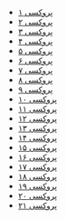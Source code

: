 <ul>
    <li><a href="https://t.me/proxy?server=sadra.mygrade.ir&port=443&secret=ee1603010200010001fc030386e24c3add6d656469612e737465616d706f77657265642e636f6d">پروکسی ۱</a></li>
    <li><a href="https://t.me/proxy?server=silvermantain.cinere.info&port=443&secret=7hYDAQIAAQAB_AMDhuJMOt1tZWRpYS5zdGVhbXBvd2VyZWQuY29t">پروکسی ۲</a></li>
    <li><a href="https://t.me/proxy?server=sebro.sheshko.info&port=443&secret=ee1603010200010001fc030386e24c3add6d656469612e737465616d706f77657265642e636f6d">پروکسی ۳</a></li>
    <li><a href="https://t.me/proxy?server=daem.fsaremi.info&port=443&secret=7hYDAQIAAQAB_AMDhuJMOt1tZWRpYS5zdGVhbXBvd2VyZWQuY29t">پروکسی ۴</a></li>
    <li><a href="https://t.me/proxy?server=daem.fsaremi.info&port=443&secret=ee1603010200010001fc030386e24c3add6d656469612e737465616d706f77657265642e636f6d">پروکسی ۵</a></li>
    <li><a href="https://t.me/proxy?server=algortim.sayaair.ir&port=443&secret=ee1603010200010001fc030386e24c3add6d656469612e737465616d706f77657265642e636f6d">پروکسی ۶</a></li>
    <li><a href="https://t.me/proxy?server=leveldaemi.fiziotr.info&port=443&secret=7hYDAQIAAQAB_AMDhuJMOt1tZWRpYS5zdGVhbXBvd2VyZWQuY29t">پروکسی ۷</a></li>
    <li><a href="https://t.me/proxy?server=wait.fiziotr.info&port=443&secret=7hYDAQIAAQAB_AMDhuJMOt1tZWRpYS5zdGVhbXBvd2VyZWQuY29t">پروکسی ۸</a></li>
    <li><a href="https://t.me/proxy?server=syczleck.itemag.ir&port=443&secret=7hYDAQIAAQAB_AMDhuJMOt1tZWRpYS5zdGVhbXBvd2VyZWQuY29t">پروکسی ۹</a></li>
    <li><a href="https://t.me/proxy?server=leveldaemi.fiziotr.info&port=443&secret=ee1603010200010001fc030386e24c3add6d656469612e737465616d706f77657265642e636f6d">پروکسی ۱۰</a></li>
    <li><a href="https://t.me/proxy?server=halftime.parsintalk.ir&port=443&secret=7hYDAQIAAQAB_AMDhuJMOt1tZWRpYS5zdGVhbXBvd2VyZWQuY29t">پروکسی ۱۱</a></li>
    <li><a href="https://t.me/proxy?server=sadra.mygrade.ir&port=443&secret=7hYDAQIAAQAB_AMDhuJMOt1tZWRpYS5zdGVhbXBvd2VyZWQuY29t">پروکسی ۱۲</a></li>
    <li><a href="https://t.me/proxy?server=algortim.sayaair.ir&port=443&secret=7hYDAQIAAQAB_AMDhuJMOt1tZWRpYS5zdGVhbXBvd2VyZWQuY29t">پروکسی ۱۳</a></li>
    <li><a href="https://t.me/proxy?server=aval.fsaremi.info&port=443&secret=ee1603010200010001fc030386e24c3add6d656469612e737465616d706f77657265642e636f6d">پروکسی ۱۴</a></li>
    <li><a href="https://t.me/proxy?server=syczleck.itemag.ir&port=443&secret=ee1603010200010001fc030386e24c3add6d656469612e737465616d706f77657265642e636f6d">پروکسی ۱۵</a></li>
    <li><a href="https://t.me/proxy?server=response.cinere.info&port=443&secret=7hYDAQIAAQAB_AMDhuJMOt1tZWRpYS5zdGVhbXBvd2VyZWQuY29t">پروکسی ۱۶</a></li>
    <li><a href="https://t.me/proxy?server=halftime.parsintalk.ir&port=443&secret=ee1603010200010001fc030386e24c3add6d656469612e737465616d706f77657265642e636f6d">پروکسی ۱۷</a></li>
    <li><a href="https://t.me/proxy?server=aval.fsaremi.info&port=443&secret=7hYDAQIAAQAB_AMDhuJMOt1tZWRpYS5zdGVhbXBvd2VyZWQuY29t">پروکسی ۱۸</a></li>
    <li><a href="https://t.me/proxy?server=wait.fiziotr.info&port=443&secret=ee1603010200010001fc030386e24c3add6d656469612e737465616d706f77657265642e636f6d">پروکسی ۱۹</a></li>
    <li><a href="https://t.me/proxy?server=response.cinere.info&port=443&secret=ee1603010200010001fc030386e24c3add6d656469612e737465616d706f77657265642e636f6d">پروکسی ۲۰</a></li>
    <li><a href="https://t.me/proxy?server=silvermantain.cinere.info&port=443&secret=ee1603010200010001fc030386e24c3add6d656469612e737465616d706f77657265642e636f6d">پروکسی ۲۱</a></li>
</ul>
